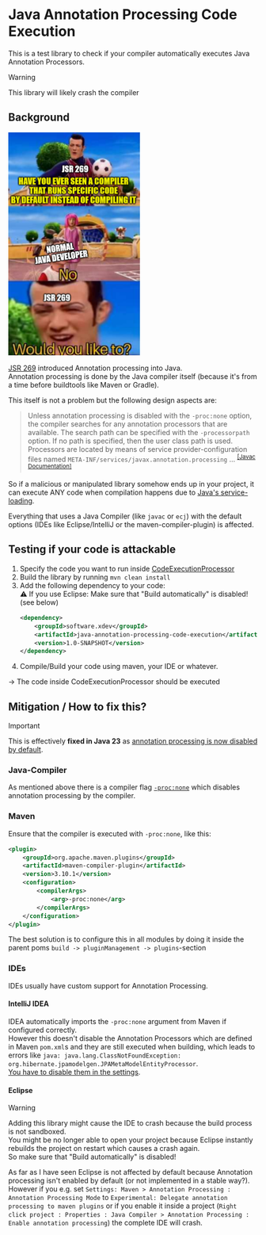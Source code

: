 # Java Annotation Processing Code Execution

This is a test library to check if your compiler automatically executes Java Annotation Processors.

> [!WARNING]
> This library will likely crash the compiler

## Background

<img src="./JSR269InANutshell.png" height=450 />

[JSR 269](https://jcp.org/en/jsr/detail?id=269) introduced Annotation processing into Java.<br/>
Annotation processing is done by the Java compiler itself (because it's from a time before buildtools like Maven or Gradle).

This itself is not a problem but the following design aspects are:
> Unless annotation processing is disabled with the `-proc:none` option, the compiler searches for any annotation processors that are available. The search path can be specified with the `-processorpath` option. If no path is specified, then the user class path is used. Processors are located by means of service provider-configuration files named `META-INF/services/javax.annotation.processing` ... <sup>[[Javac Documentation]](https://docs.oracle.com/en/java/javase/17/docs/specs/man/javac.html#annotation-processing)</sup>

So if a malicious or manipulated library somehow ends up in your project, it can execute ANY code when compilation happens due to [Java's service-loading](https://docs.oracle.com/en/java/javase/17/docs/api/java.base/java/util/ServiceLoader.html).

Everything that uses a Java Compiler (like `javac` or `ecj`) with the default options (IDEs like Eclipse/IntelliJ or the maven-compiler-plugin) is affected.

## Testing if your code is attackable

1. Specify the code you want to run inside [CodeExecutionProcessor](./src/main/java/software/xdev/CodeExecutionProcessor.java)
2. Build the library by running `mvn clean install`
3. Add the following dependency to your code:<br/>
	⚠ If you use Eclipse: Make sure that "Build automatically" is disabled! (see below)
	```xml
	<dependency>
		<groupId>software.xdev</groupId>
		<artifactId>java-annotation-processing-code-execution</artifactId>
		<version>1.0-SNAPSHOT</version>
	</dependency>
	```
4. Compile/Build your code using maven, your IDE or whatever. 

→ The code inside CodeExecutionProcessor should be executed

## Mitigation / How to fix this?

> [!IMPORTANT]
> This is effectively **fixed in Java 23** as [annotation processing is now disabled by default](https://www.oracle.com/java/technologies/javase/23-relnote-issues.html#JDK-8321314).

### Java-Compiler
As mentioned above there is a compiler flag [`-proc:none`](https://docs.oracle.com/en/java/javase/17/docs/specs/man/javac.html#option-proc) which disables annotation processing by the compiler.

### Maven
Ensure that the compiler is executed with `-proc:none`, like this:
```xml
<plugin>
	<groupId>org.apache.maven.plugins</groupId>
	<artifactId>maven-compiler-plugin</artifactId>
	<version>3.10.1</version>
	<configuration>
		<compilerArgs>
			<arg>-proc:none</arg>
		</compilerArgs>
	</configuration>
</plugin>
```

The best solution is to configure this in all modules by doing it inside the parent poms ``build -> pluginManagement -> plugins``-section

### IDEs

IDEs usually have custom support for Annotation Processing.

#### IntelliJ IDEA

IDEA automatically imports the `-proc:none` argument from Maven if configured correctly.<br/>
However this doesn't disable the Annotation Processors which are defined in Maven `pom.xml`s and they are still executed when building, which leads to errors like `java: java.lang.ClassNotFoundException: org.hibernate.jpamodelgen.JPAMetaModelEntityProcessor`.<br/>
[You have to disable them in the settings](https://www.jetbrains.com/help/idea/annotation-processors-support.html).

#### Eclipse

> [!WARNING]
> Adding this library might cause the IDE to crash because the build process is not sandboxed.<br/>
You might be no longer able to open your project because Eclipse instantly rebuilds the project on restart which causes a crash again.<br/>
So make sure that "Build automatically" is disabled!

As far as I have seen Eclipse is not affected by default because Annotation processing isn't enabled by default (or not implemented in a stable way?).<rb/>
However if you e.g. set `Settings: Maven > Annotation Processing : Annotation Processing Mode` to `Experimental: Delegate annotation processing to maven plugins`
or if you enable it inside a project (`Right click project : Properties : Java Compiler > Annotation Processing : Enable annotation processing`) the complete IDE will crash.

